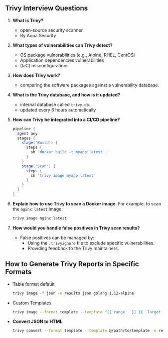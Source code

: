 ## Trivy Interview Questions

1. **What is Trivy?**
   - open-source security scanner
   - By Aqua Security
2. **What types of vulnerabilities can Trivy detect?**
     - OS package vulnerabilities (e.g., Alpine, RHEL, CentOS)
     - Application dependencies vulnerabilities
     - (IaC) misconfigurations

4. **How does Trivy work?**
   - comparing the software packages against a vulnerability database.

5. **What is the Trivy database, and how is it updated?**
   - internal database called `trivy-db`.
   - updated every 6 hours automatically

5. **How can Trivy be integrated into a CI/CD pipeline?**
     ```groovy
     pipeline {
       agent any
       stages {
         stage('Build') {
           steps {
             sh 'docker build -t myapp:latest .'
           }
         }
         stage('Scan') {
           steps {
             sh 'trivy image myapp:latest'
           }
         }
       }
     }
     ```

6. **Explain how to use Trivy to scan a Docker image.**
     For example, to scan the `nginx:latest` image:
     ```sh
     trivy image nginx:latest
     ```

9. **How would you handle false positives in Trivy scan results?**
   - False positives can be managed by:
     - Using the `.trivyignore` file to exclude specific vulnerabilities.
     - Providing feedback to the Trivy maintainers.


## How to Generate Trivy Reports in Specific Formats
- Table format default

    ```sh
    trivy image -f json -o results.json golang:1.12-alpine
    ```
- Custom Templates
    ```sh
    trivy image --format template --template "{{ range . }} {{ .Target }} {{ end }}" golang:1.12-alpine
    ```
-  **Convert JSON to HTML**
    ```sh
    trivy convert --format template --template @/path/to/template -o report.html results.json
    ```